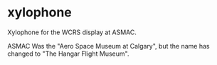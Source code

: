 # xylophone
Xylophone for the WCRS display at ASMAC.

ASMAC Was the "Aero Space Museum at Calgary", but the name has changed to "The Hangar Flight Museum".
